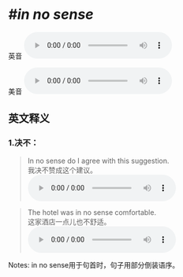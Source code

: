 # ***\#in no sense*** 
英音
<audio src="./media/in no sense1_AAC.aac" controls="controls"></audio>

美音
<audio src="./media/in no sense2_AAC.aac" controls="controls"></audio>



  

英文释义
---
### 1.**决不：**  

 > In no sense do I agree with this suggestion.   
 > 我决不赞成这个建议。    
<audio src="./media/sense-8.aac" controls="controls"></audio>

 > The hotel was in no sense comfortable.   
 > 这家酒店一点儿也不舒适。    
<audio src="./media/sense-9.aac" controls="controls"></audio>

Notes: in no sense用于句首时，句子用部分倒装语序。  

